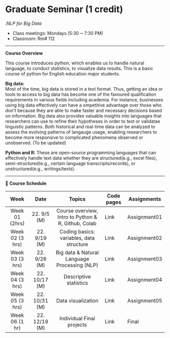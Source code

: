 # Graduate Seminar (1 credit)
:_NLP for Big Data_

* Class meetings: Mondays (5:30 ~ 7:30 PM)
* Classroom: Rm# 112

---
**Course Overview**  

This course introduces python, which enables us to handle natural language, to conduct statistics, to visualize data results. This is a basic course of python for English education major students.

**Big data:**  
Most of the time, big data is stored in a text format. Thus, getting an idea or tools to access to big data has become one of the favoured qualification requirements in various fields including academia. For instance, businesses using big data effectively can have a ompetitive advantage over those who don't because they are able to make faster and necessary decisions based on information. Big data also provides valuable insights into languages that researchers can use to refine their hypotheses in order to test or validatae linguistic patterns. Both historical and real-time data can be analyzed to assess the evolving patterns of langauge usage, enabling researchers to become more responsive to complicated phenomena observed or unobserved. (To be updated)

**Python and R:**
These are open-source programming languages that can effectively handle text data whether they are structured(e.g., excel files), semi-structured(e.g., certain language transcripts/records), or unstructured(e.g., writings/texts).

---

📅 **Course Schedule**  


| Week | Date |Topics | Code pages | Assignments | 
|:---:|:---:|:---:|---|---|
| Week 01 (2hrs) | 22. 9/5 (M)| Course overview, Intro to Python & R, Github, Colab | Link | Assignment01 |  
| Week 02 (3 hrs)| 22. 9/19 (M)| Coding basics: variables, data structure | Link | Assignment02 |
| Week 03 (3 hrs)| 22. 9/26 (M)| Big data & Natural Language Processing (NLP) | Link | Assignment03 |
| Week 04 (3 hrs)| 22. 10/17 (M)| Descriptive statistics | Link | Assignment04 |
| Week 05 (3 hrs)| 22. 10/31 (M)| Data visualization | Link | Assignment05 |
| Week 06 (1 hr)| 22. 12/19 (M) | Individual Final projects | Link | Final |

